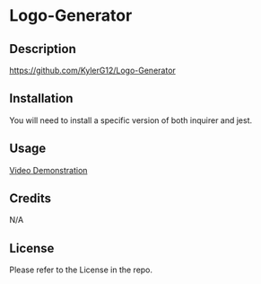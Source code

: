 # Logo-Generator

## Description
https://github.com/KylerG12/Logo-Generator



## Installation

You will need to install a specific version of both inquirer and jest.

## Usage

[Video Demonstration](https://drive.google.com/file/d/1YyM9F9JDwZ3lby7lhEdrmyuwSqfVBpo_/view)

## Credits

N/A

## License

Please refer to the License in the repo.